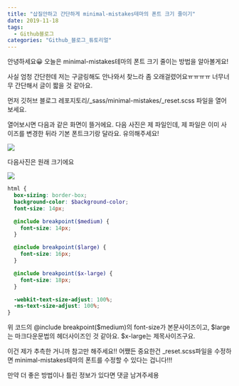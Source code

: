 ```yaml
---
title: "삽질안하고 간단하게 minimal-mistakes테마의 폰트 크기 줄이기"
date: 2019-11-18
tags:
  - Github블로그
categories: "Github_블로그_튜토리얼"
---
```


안녕하세요😀 오늘은 minimal-mistakes테마의 폰트 크기 줄이는 방법을 알아볼게요!

사실 엄청 간단한데 저는 구글링해도 안나와서 찾느라 좀 오래걸렸어요ㅠㅠㅠㅠ 너무너무 간단해서 글이 짧을 것 같아요. 



먼저 깃허브 블로그 레포지토리/_sass/minimal-mistakes/\_reset.scss 파일을 열어보세요.

열어보시면 다음과 같은 화면이 뜰거에요. 다음 사진은 제 파일인데, 제 파일은 이미 사이즈를 변경한 뒤라 기본 폰트크기랑 달라요. 유의해주세요!

![](https://user-images.githubusercontent.com/45457678/69048721-87758780-0a41-11ea-87d7-80fad38ad829.png)

다음사진은 원래 크기에요

![](https://user-images.githubusercontent.com/45457678/69057015-771ad800-0a54-11ea-8b3e-afe68c461d66.png)



```scss
html {
  box-sizing: border-box;
  background-color: $background-color;
  font-size: 14px;

  @include breakpoint($medium) {
    font-size: 14px;
  }

  @include breakpoint($large) {
    font-size: 16px;
  }

  @include breakpoint($x-large) {
    font-size: 18px;
  }

  -webkit-text-size-adjust: 100%;
  -ms-text-size-adjust: 100%;
}
```

위 코드의 @include breakpoint(\$medium)의 font-size가 본문사이즈이고, \$large는 마크다운문법의 헤더사이즈인 것 같아요. \$x-large는 제목사이즈구요.

이건 제가 추측한 거니까 참고만 해주세요!! 어쨌든 중요한건 _reset.scss파일을 수정하면 minimal-mistakes테마의 폰트를 수정할 수 있다는 겁니다!!!

만약 더 좋은 방법이나 틀린 정보가 있다면 댓글 남겨주세용